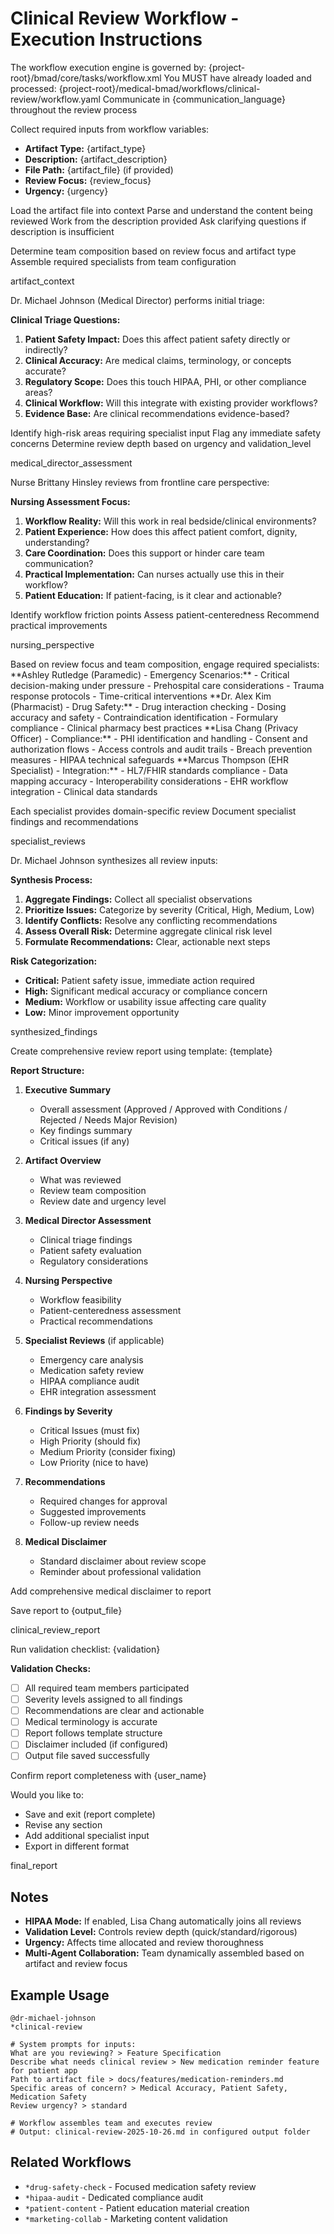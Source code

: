 # Clinical Review Workflow - Execution Instructions

<critical>The workflow execution engine is governed by: {project-root}/bmad/core/tasks/workflow.xml</critical>
<critical>You MUST have already loaded and processed: {project-root}/medical-bmad/workflows/clinical-review/workflow.yaml</critical>
<critical>Communicate in {communication_language} throughout the review process</critical>

<workflow>

<step n="1" goal="Load artifact and context">
<action>Collect required inputs from workflow variables:</action>

- **Artifact Type:** {artifact_type}
- **Description:** {artifact_description}
- **File Path:** {artifact_file} (if provided)
- **Review Focus:** {review_focus}
- **Urgency:** {urgency}

<check if="artifact_file provided">
  <action>Load the artifact file into context</action>
  <action>Parse and understand the content being reviewed</action>
</check>

<check if="no artifact_file">
  <action>Work from the description provided</action>
  <action>Ask clarifying questions if description is insufficient</action>
</check>

<action>Determine team composition based on review focus and artifact type</action>
<action>Assemble required specialists from team configuration</action>

<template-output>artifact_context</template-output>
</step>

<step n="2" goal="Initial Medical Director Assessment">
<action>Dr. Michael Johnson (Medical Director) performs initial triage:</action>

**Clinical Triage Questions:**

1. **Patient Safety Impact:** Does this affect patient safety directly or indirectly?
2. **Clinical Accuracy:** Are medical claims, terminology, or concepts accurate?
3. **Regulatory Scope:** Does this touch HIPAA, PHI, or other compliance areas?
4. **Clinical Workflow:** Will this integrate with existing provider workflows?
5. **Evidence Base:** Are clinical recommendations evidence-based?

<action>Identify high-risk areas requiring specialist input</action>
<action>Flag any immediate safety concerns</action>
<action>Determine review depth based on urgency and validation_level</action>

<template-output>medical_director_assessment</template-output>
</step>

<step n="3" goal="Patient Care Perspective Review">
<action>Nurse Brittany Hinsley reviews from frontline care perspective:</action>

**Nursing Assessment Focus:**

1. **Workflow Reality:** Will this work in real bedside/clinical environments?
2. **Patient Experience:** How does this affect patient comfort, dignity, understanding?
3. **Care Coordination:** Does this support or hinder care team communication?
4. **Practical Implementation:** Can nurses actually use this in their workflow?
5. **Patient Education:** If patient-facing, is it clear and actionable?

<action>Identify workflow friction points</action>
<action>Assess patient-centeredness</action>
<action>Recommend practical improvements</action>

<template-output>nursing_perspective</template-output>
</step>

<step n="4" goal="Specialist Reviews (Conditional)" optional="true">
<action>Based on review focus and team composition, engage required specialists:</action>

<check if="Emergency Care specialist required">
  **Ashley Rutledge (Paramedic) - Emergency Scenarios:**
  - Critical decision-making under pressure
  - Prehospital care considerations
  - Trauma response protocols
  - Time-critical interventions
</check>

<check if="Medication Safety specialist required">
  **Dr. Alex Kim (Pharmacist) - Drug Safety:**
  - Drug interaction checking
  - Dosing accuracy and safety
  - Contraindication identification
  - Formulary compliance
  - Clinical pharmacy best practices
</check>

<check if="HIPAA specialist required">
  **Lisa Chang (Privacy Officer) - Compliance:**
  - PHI identification and handling
  - Consent and authorization flows
  - Access controls and audit trails
  - Breach prevention measures
  - HIPAA technical safeguards
</check>

<check if="EHR specialist required">
  **Marcus Thompson (EHR Specialist) - Integration:**
  - HL7/FHIR standards compliance
  - Data mapping accuracy
  - Interoperability considerations
  - EHR workflow integration
  - Clinical data standards
</check>

<action>Each specialist provides domain-specific review</action>
<action>Document specialist findings and recommendations</action>

<template-output>specialist_reviews</template-output>
</step>

<step n="5" goal="Synthesize Findings">
<action>Dr. Michael Johnson synthesizes all review inputs:</action>

**Synthesis Process:**

1. **Aggregate Findings:** Collect all specialist observations
2. **Prioritize Issues:** Categorize by severity (Critical, High, Medium, Low)
3. **Identify Conflicts:** Resolve any conflicting recommendations
4. **Assess Overall Risk:** Determine aggregate clinical risk level
5. **Formulate Recommendations:** Clear, actionable next steps

**Risk Categorization:**

- **Critical:** Patient safety issue, immediate action required
- **High:** Significant medical accuracy or compliance concern
- **Medium:** Workflow or usability issue affecting care quality
- **Low:** Minor improvement opportunity

<template-output>synthesized_findings</template-output>
</step>

<step n="6" goal="Generate Clinical Review Report">
<action>Create comprehensive review report using template: {template}</action>

**Report Structure:**

1. **Executive Summary**
   - Overall assessment (Approved / Approved with Conditions / Rejected / Needs Major Revision)
   - Key findings summary
   - Critical issues (if any)

2. **Artifact Overview**
   - What was reviewed
   - Review team composition
   - Review date and urgency level

3. **Medical Director Assessment**
   - Clinical triage findings
   - Patient safety evaluation
   - Regulatory considerations

4. **Nursing Perspective**
   - Workflow feasibility
   - Patient-centeredness assessment
   - Practical recommendations

5. **Specialist Reviews** (if applicable)
   - Emergency care analysis
   - Medication safety review
   - HIPAA compliance audit
   - EHR integration assessment

6. **Findings by Severity**
   - Critical Issues (must fix)
   - High Priority (should fix)
   - Medium Priority (consider fixing)
   - Low Priority (nice to have)

7. **Recommendations**
   - Required changes for approval
   - Suggested improvements
   - Follow-up review needs

8. **Medical Disclaimer**
   - Standard disclaimer about review scope
   - Reminder about professional validation

<check if="include_medical_disclaimers == 'true'">
  <action>Add comprehensive medical disclaimer to report</action>
</check>

<action>Save report to {output_file}</action>

<template-output>clinical_review_report</template-output>
</step>

<step n="7" goal="Validation and Handoff">
<action>Run validation checklist: {validation}</action>

**Validation Checks:**

- [ ] All required team members participated
- [ ] Severity levels assigned to all findings
- [ ] Recommendations are clear and actionable
- [ ] Medical terminology is accurate
- [ ] Report follows template structure
- [ ] Disclaimer included (if configured)
- [ ] Output file saved successfully

<action>Confirm report completeness with {user_name}</action>

<ask>Would you like to:
- Save and exit (report complete)
- Revise any section
- Add additional specialist input
- Export in different format
</ask>

<template-output>final_report</template-output>
</step>

</workflow>

## Notes

- **HIPAA Mode:** If enabled, Lisa Chang automatically joins all reviews
- **Validation Level:** Controls review depth (quick/standard/rigorous)
- **Urgency:** Affects time allocated and review thoroughness
- **Multi-Agent Collaboration:** Team dynamically assembled based on artifact and review focus

## Example Usage

```
@dr-michael-johnson
*clinical-review

# System prompts for inputs:
What are you reviewing? > Feature Specification
Describe what needs clinical review > New medication reminder feature for patient app
Path to artifact file > docs/features/medication-reminders.md
Specific areas of concern? > Medical Accuracy, Patient Safety, Medication Safety
Review urgency? > standard

# Workflow assembles team and executes review
# Output: clinical-review-2025-10-26.md in configured output folder
```

## Related Workflows

- `*drug-safety-check` - Focused medication safety review
- `*hipaa-audit` - Dedicated compliance audit
- `*patient-content` - Patient education material creation
- `*marketing-collab` - Marketing content validation


